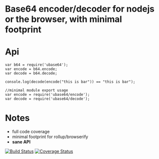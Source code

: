 # Base64 encoder/decoder for nodejs or the browser, with minimal footprint

# Api 

```
var b64 = require('ubase64');
var encode = b64.encode;
var decode = b64.decode;

console.log(decode(encode("this is bar")) == "this is bar");

//minimal module export usage
var encode = require('ubase64/encode');
var decode = require('ubase64/decode');

```

# Notes
* full code coverage
* minimal footprint for rollup/browserify
* **sane API**

[![Build Status](https://travis-ci.org/131/ubase64.svg?branch=master)](https://travis-ci.org/131/ubase64)
[![Coverage Status](https://coveralls.io/repos/github/131/ubase64/badge.svg?branch=master)](https://coveralls.io/github/131/ubase64?branch=master)
